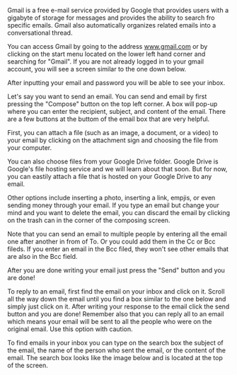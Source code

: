 Gmail is a free e-mail service provided by Google that provides users with a gigabyte of storage for messages and provides the ability to search fro specific emails. Gmail also automatically organizes related emails into a conversational thread.

You can access Gmail by going to the address www.gmail.com or by clicking on the start menu located on the lower left hand corner and searching for "Gmail". If you are not already logged in to your gmail account, you will see a screen similar to the one down below.

After inputting your email and password you will be able to see your inbox.

Let's say you want to send an email. You can send and email by first pressing the "Compose" button on the top left corner. A box will pop-up where you can enter the recipient, subject, and content of the email. There are a few buttons at the buttom of the email box that are very helpful. 

First, you can attach a file (such as an image, a document, or a video) to your email by clicking on the attachment sign and choosing the file from your computer.

You can also choose files from your Google Drive folder. Google Drive is Google's file hosting service and we will learn about that soon. But for now, you can eastily attach a file that is hosted on your Google Drive to any email.

Other options include inserting a photo, inserting a link, empjis, or even sending money through your email. If you type an email but change your mind and you want to delete the email, you can discard the email by clicking on the trash can in the corner of the composing screen.

Note that you can send an email to multiple people by entering all the email one after another in from of To. Or you could add them in the Cc or Bcc fileds. If you enter an email in the Bcc filed, they won't see other emails that are also in the Bcc field.

After you are done writing your email just press the "Send" button and you are done!

To reply to an email, first find the email on your inbox and click on it. Scroll all the way down the email until you find a box similar to the one below and simply just click on it. After writing your response to the email click the send button and you are done! Remember also that you can reply all to an email which means your email will be sent to all the people who were on the original email. Use this option with caution.

To find emails in your inbox you can type on the search box the subject of the email, the name of the person who sent the email, or the content of the email. The search box looks like the image below and is located at the top of the screen.